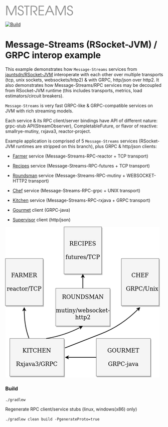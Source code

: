 ![Message-Streams](readme/mstreams.png)

[![Build](https://github.com/jauntsdn/rsocket-jvm-interop-examples/actions/workflows/build-ci.yml/badge.svg)](https://github.com/jauntsdn/rsocket-jvm-interop-examples/actions/workflows/build-ci.yml)
# Message-Streams (RSocket-JVM) / GRPC interop example

This example demonstrates how `Message-Streams` services from [jauntsdn/RSocket-JVM](https://github.com/jauntsdn/rsocket-jvm) 
interoperate with each other over multiple transports (tcp, unix sockets, websockets/http2) & with GRPC, http/json over http2. It also demonstrates 
how Message-Streams/RPC services may be decoupled from RSocket-JVM runtime (this includes transports, metrics, load estimators/circuit breakers).

`Message-Streams` is very fast GRPC-like & GRPC-compatible services on JVM with rich streaming models.

Each service & its RPC client/server bindings have API of different nature: grpc-stub API(StreamObserver), CompletableFuture, 
or flavor of reactive: smallrye-mutiny, rxjava3, reactor-project.

Example application is comprised of 5 `Message-Streams` services (RSocket-JVM runtimes are stripped on this branch),
plus GRPC & http/json clients:    

* [Farmer](https://github.com/jauntsdn/rsocket-jvm-interop-examples/blob/feature/oss/messagestreams-reactor-service/src/main/java/com/jauntsdn/rsocket/trisocket/farm/Main.java) service (Message-Streams-RPC-reactor + TCP transport)

* [Recipes](https://github.com/jauntsdn/rsocket-jvm-interop-examples/blob/feature/oss/messagestreams-futures-service/src/main/java/com/jauntsdn/rsocket/trisocket/recipes/Main.java) service (Message-Streams-RPC-futures + TCP transport)

* [Roundsman](https://github.com/jauntsdn/rsocket-jvm-interop-examples/blob/feature/oss/messagestreams-mutiny-service/src/main/java/com/jauntsdn/rsocket/trisocket/roundsman/Main.java) service (Message-Streams-RPC-mutiny + WEBSOCKET-HTTP2 transport)

* [Chef](https://github.com/jauntsdn/rsocket-jvm-interop-examples/blob/feature/oss/messagestreams-grpc-service/src/main/java/com/jauntsdn/rsocket/trisocket/chef/Main.java) service (Message-Streams-RPC-grpc + UNIX transport)
 
* [Kitchen](https://github.com/jauntsdn/rsocket-jvm-interop-examples/blob/feature/oss/messagestreams-rxjava-service/src/main/java/com/jauntsdn/rsocket/trisocket/kitchen/Main.java) service (Message-Streams-RPC-rxjava + GRPC transport)

* [Gourmet](https://github.com/jauntsdn/rsocket-jvm-interop-examples/blob/feature/oss/grpc-client/src/main/java/com/jauntsdn/rsocket/trisocket/gourmet/Main.java) client (GRPC-java)

* [Supervisor](https://github.com/jauntsdn/rsocket-jvm-interop-examples/blob/feature/oss/grpc-client/src/main/java/com/jauntsdn/rsocket/trisocket/supervisor/Main.java) client (http/json)

![services](readme/mstreams-interop-svcs.png "services")

### Build

`./gradlew`

Regenerate RPC client/service stubs (linux, windows(x86) only)

`./gradlew clean build -PgenerateProto=true`

